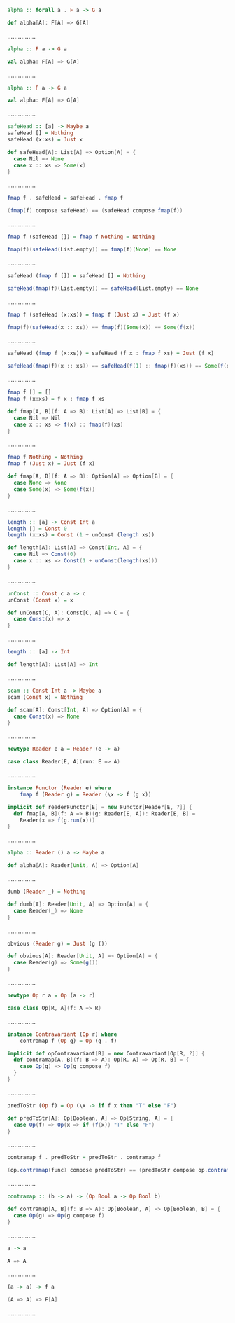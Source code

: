 ```Haskell
alpha :: forall a . F a -> G a
```
```scala
def alpha[A]: F[A] => G[A]
```
................
```Haskell
alpha :: F a -> G a
```
```scala
val alpha: F[A] => G[A]
```
................
```Haskell
alpha :: F a -> G a
```
```scala
val alpha: F[A] => G[A]
```
................
```Haskell
safeHead :: [a] -> Maybe a
safeHead [] = Nothing
safeHead (x:xs) = Just x
```
```scala
def safeHead[A]: List[A] => Option[A] = {
  case Nil => None
  case x :: xs => Some(x)
}
```
................
```Haskell
fmap f . safeHead = safeHead . fmap f
```
```scala
(fmap(f) compose safeHead) == (safeHead compose fmap(f))
```
................
```Haskell
fmap f (safeHead []) = fmap f Nothing = Nothing
```
```scala
fmap(f)(safeHead(List.empty)) == fmap(f)(None) == None
```
................
```Haskell
safeHead (fmap f []) = safeHead [] = Nothing
```
```scala
safeHead(fmap(f)(List.empty)) == safeHead(List.empty) == None
```
................
```Haskell
fmap f (safeHead (x:xs)) = fmap f (Just x) = Just (f x)
```
```scala
fmap(f)(safeHead(x :: xs)) == fmap(f)(Some(x)) == Some(f(x))
```
................
```Haskell
safeHead (fmap f (x:xs)) = safeHead (f x : fmap f xs) = Just (f x)
```
```scala
safeHead(fmap(f)(x :: xs)) == safeHead(f(1) :: fmap(f)(xs)) == Some(f(x))
```
................
```Haskell
fmap f [] = []
fmap f (x:xs) = f x : fmap f xs
```
```scala
def fmap[A, B](f: A => B): List[A] => List[B] = {
  case Nil => Nil
  case x :: xs => f(x) :: fmap(f)(xs)
}
```
................
```Haskell
fmap f Nothing = Nothing
fmap f (Just x) = Just (f x)
```
```scala
def fmap[A, B](f: A => B): Option[A] => Option[B] = {
  case None => None
  case Some(x) => Some(f(x))
}
```
................
```Haskell
length :: [a] -> Const Int a
length [] = Const 0
length (x:xs) = Const (1 + unConst (length xs))
```
```scala
def length[A]: List[A] => Const[Int, A] = {
  case Nil => Const(0)
  case x :: xs => Const(1 + unConst(length(xs)))
}
```
................
```Haskell
unConst :: Const c a -> c
unConst (Const x) = x
```
```scala
def unConst[C, A]: Const[C, A] => C = {
  case Const(x) => x
}
```
................
```Haskell
length :: [a] -> Int
```
```scala
def length[A]: List[A] => Int
```
................
```Haskell
scam :: Const Int a -> Maybe a
scam (Const x) = Nothing
```
```scala
def scam[A]: Const[Int, A] => Option[A] = {
  case Const(x) => None
}
```
................
```Haskell
newtype Reader e a = Reader (e -> a)
```
```scala
case class Reader[E, A](run: E => A)
```
................
```Haskell
instance Functor (Reader e) where
    fmap f (Reader g) = Reader (\x -> f (g x))
```
```scala
implicit def readerFunctor[E] = new Functor[Reader[E, ?]] {
  def fmap[A, B](f: A => B)(g: Reader[E, A]): Reader[E, B] =
    Reader(x => f(g.run(x)))
}
```
................
```Haskell
alpha :: Reader () a -> Maybe a
```
```scala
def alpha[A]: Reader[Unit, A] => Option[A]
```
................
```Haskell
dumb (Reader _) = Nothing
```
```scala
def dumb[A]: Reader[Unit, A] => Option[A] = {
  case Reader(_) => None
}
```
................
```Haskell
obvious (Reader g) = Just (g ())
```
```scala
def obvious[A]: Reader[Unit, A] => Option[A] = {
  case Reader(g) => Some(g())
}
```
................
```Haskell
newtype Op r a = Op (a -> r)
```
```scala
case class Op[R, A](f: A => R)
```
................
```Haskell
instance Contravariant (Op r) where
    contramap f (Op g) = Op (g . f)
```
```scala
implicit def opContravariant[R] = new Contravariant[Op[R, ?]] {
  def contramap[A, B](f: B => A): Op[R, A] => Op[R, B] = {
    case Op(g) => Op(g compose f)
  }
}
```
................
```Haskell
predToStr (Op f) = Op (\x -> if f x then "T" else "F")
```
```scala
def predToStr[A]: Op[Boolean, A] => Op[String, A] = {
  case Op(f) => Op(x => if (f(x)) "T" else "F")
}
```
................
```Haskell
contramap f . predToStr = predToStr . contramap f
```
```scala
(op.contramap(func) compose predToStr) == (predToStr compose op.contramap(func))
```
................
```Haskell
contramap :: (b -> a) -> (Op Bool a -> Op Bool b)
```
```scala
def contramap[A, B](f: B => A): Op[Boolean, A] => Op[Boolean, B] = {
  case Op(g) => Op(g compose f)
}
```
................
```Haskell
a -> a
```
```scala
A => A
```
................
```Haskell
(a -> a) -> f a
```
```scala
(A => A) => F[A]
```
................
